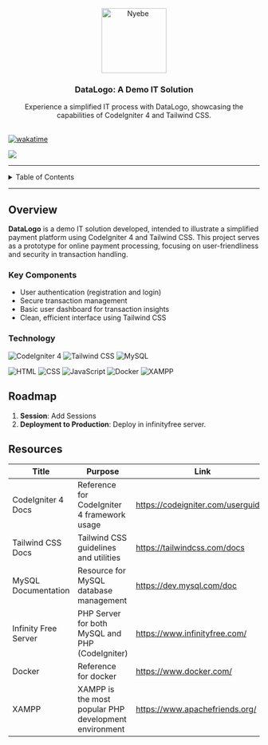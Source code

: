 <a name="readme-top"></a>

<br/>
<br/>

<div align="center">
  <a href="https://github.com/zyx-0314/">
    <img src="./assets/nyebe_logo_wt_250px.png" alt="Nyebe" width="130" height="130">
  </a>
  <h3 align="center">DataLogo: A Demo IT Solution</h3>
</div>

<div align="center">
  Experience a simplified IT process with DataLogo, showcasing the capabilities of CodeIgniter 4 and Tailwind CSS.
</div>

<br/>

[![wakatime](https://wakatime.com/badge/user/018dd99a-4985-4f98-8216-6ca6fe2ce0f8/project/ad3d0442-54dd-4be7-b000-5fa0d4cdce76.svg)](https://wakatime.com/badge/user/018dd99a-4985-4f98-8216-6ca6fe2ce0f8/project/ad3d0442-54dd-4be7-b000-5fa0d4cdce76)

![](https://visit-counter.vercel.app/counter.png?page=zyx-0314/WST-TX32-Demo-Project)

---

<details>
  <summary>Table of Contents</summary>
  <ol>
    <li>
      <a href="#overview">Overview</a>
      <ol>
        <li><a href="#key-components">Key Components</a></li>
        <li><a href="#technology">Technology</a></li>
      </ol>
    </li>
    <li><a href="#roadmap">Roadmap</a></li>
    <li><a href="#resources">Resources</a></li>
  </ol>
</details>

---

## Overview

**DataLogo** is a demo IT solution developed, intended to illustrate a simplified payment platform using CodeIgniter 4 and Tailwind CSS. This project serves as a prototype for online payment processing, focusing on user-friendliness and security in transaction handling.

### Key Components

- User authentication (registration and login)
- Secure transaction management
- Basic user dashboard for transaction insights
- Clean, efficient interface using Tailwind CSS

### Technology

![CodeIgniter 4](https://img.shields.io/badge/CodeIgniter-EE4623?style=for-the-badge&logo=codeigniter&logoColor=white)
![Tailwind CSS](https://img.shields.io/badge/TailwindCSS-38B2AC?style=for-the-badge&logo=tailwind-css&logoColor=white)
![MySQL](https://img.shields.io/badge/MySQL-4479A1?style=for-the-badge&logo=mysql&logoColor=white)

![HTML](https://img.shields.io/badge/HTML-E34F26?style=for-the-badge&logo=html5&logoColor=white)
![CSS](https://img.shields.io/badge/CSS-1572B6?style=for-the-badge&logo=css3&logoColor=white)
![JavaScript](https://img.shields.io/badge/JavaScript-F7DF1E?style=for-the-badge&logo=javascript&logoColor=white)
![Docker](https://img.shields.io/badge/Docker-2496ED?style=for-the-badge&logo=docker&logoColor=white)
![XAMPP](https://img.shields.io/badge/XAMPP-FB7A24?style=for-the-badge&logo=xampp&logoColor=white)


## Roadmap

1. **Session**: Add Sessions
2. **Deployment to Production**: Deploy in infinityfree server.

## Resources

| Title                | Purpose                                                  | Link              |
|----------------------|----------------------------------------------------------|-------------------|
| CodeIgniter 4 Docs   | Reference for CodeIgniter 4 framework usage              | https://codeigniter.com/userguide4 |
| Tailwind CSS Docs    | Tailwind CSS guidelines and utilities                    | https://tailwindcss.com/docs       |
| MySQL Documentation  | Resource for MySQL database management                   | https://dev.mysql.com/doc          |
| Infinity Free Server | PHP Server for both MySQL and PHP (CodeIgniter)          | https://www.infinityfree.com/      |
| Docker               | Reference for docker                                     | https://www.docker.com/            |
| XAMPP                | XAMPP is the most popular PHP development environment    | https://www.apachefriends.org/     |
